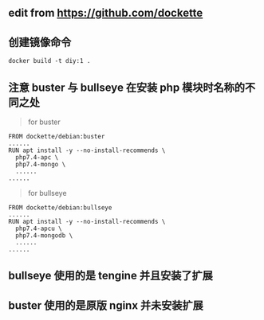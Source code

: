 ## edit from https://github.com/dockette

## 创建镜像命令
```
docker build -t diy:1 .
```

## 注意 buster 与 bullseye 在安装 php 模块时名称的不同之处
> for buster
```
FROM dockette/debian:buster
......
RUN apt install -y --no-install-recommends \
  php7.4-apc \
  php7.4-mongo \
  ......
......
```
> for bullseye
```
FROM dockette/debian:bullseye
......
RUN apt install -y --no-install-recommends \
  php7.4-apcu \
  php7.4-mongodb \
  ......
......
```

## bullseye 使用的是 tengine 并且安装了扩展
## buster 使用的是原版 nginx 并未安装扩展
